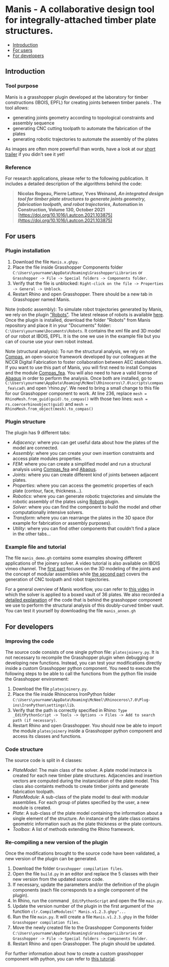 # Manis -  A collaborative design tool for integrally-attached timber plate structures.

* [Introduction](#introduction)
* [For users](#for-users)
* [For developers](#for-developers)

## Introduction

### Tool purpose
Manis is a grasshopper plugin developed at the laboratory for timber constructions (IBOIS, EPFL) for creating joints between timber panels .
The tool allows:
* generating joints geometry according to topological constraints and assembly sequence
* generating CNC cutting toolpath to automate the fabrication of the plates
* generating robotic trajectories to automate the assembly of the plates

As images are often more powerfull than words, have a look at our [short trailer](https://vimeo.com/635101614) if you didn't see it yet!

### Reference
For research applications, please refer to the following publication. It includes a detailed description of the algorithms behind the code: 
> __Nicolas Rogeau, Pierre Latteur, Yves Weinand, _An integrated design tool for timber plate structures to generate joints geometry, fabrication toolpath, and robot trajectories_, Automation in Construction, Volume 130, October 2021__
> [https://doi.org/10.1016/j.autcon.2021.103875](https://doi.org/10.1016/j.autcon.2021.103875)

## For users

### Plugin installation
1. Download the file `Manis.x.ghpy`.
2. Place the file inside Grasshopper Components folder `C:\Users\yourname\AppData\Roaming\Grasshopper\Libraries` or `Grasshopper -> File -> Special folders -> Components folder`.
3. Verify that the file is unblocked: `Right-click on the file -> Properties -> General -> Unblock`.
4. Restart Rhino and open Grasshopper. There should be a new tab in Grasshopper named Manis.

Note (robotic assembly): To simulate robot trajectories generated by Manis, we rely on the plugin ["Robots"](https://github.com/visose/Robots). The latest release of robots is available [here](https://github.com/visose/Robots/releases). Once the plugin is installed, download the folder "Robots" from Manis repository and place it in your "Documents" folder: `C:\Users\yourname\Documents\Robots`. It contains the xml file and 3D model of our robot at IBOIS, EPFL. It is the one we use in the example file but you can of course use your own robot instead.

Note (structural analysis): To run the structural analysis, we rely on [Compas](https://compas.dev), an open-source framework developed by our colleagues at the NCCR Digital Fabrication to foster collaboration between AEC stakeholders. If you want to use this part of Manis, you will first need to install Compas and the module [Compas_fea](https://compas.dev/compas_fea). You will also need to have a valid license of [Abaqus](https://www.3ds.com/products-services/simulia/products/abaqus/) in order to perform the analysis. Once both are installed, go to `C:\Users\yourname\AppData\Roaming\McNeel\Rhinoceros\7.0\scripts\compas_fea\cad\` and open 'rhino.py'. We need to bring a small change to this file for our Grasshopper component to work. At line 236, replace `mesh = RhinoMesh.from_guid(guid).to_compas()` with those two lines: `mesh = rs.coercerhinoobject(guid)`
and `mesh = RhinoMesh.from_object(mesh).to_compas()`

### Plugin structure
The plugin has 9 different tabs:
* _Adjacency_: where you can get useful data about how the plates of the model are connected. 
* _Assembly_: where you can create your own insertion constraints and access plate modules properties.
* _FEM_: where you can create a simplified model and run a structural analysis using [Compas_fea](https://compas.dev/compas_fea) and [Abaqus](https://www.3ds.com/products-services/simulia/products/abaqus/).
* _Joints_: where you can create different kind of joints between adjacent plates. 
* _Properties_: where you can access the geometric properties of each plate (contour, face, thickness...).
* _Robotics_: where you can generate robotic trajectories and simulate the robotic assembly of the plates using [Robots](https://github.com/visose/Robots) plugin.
* _Solver_: where you can find the component to build the model and other computationally intensive solvers.
* _Transform_: where you can rearrange the plates in the 3D space (for example for fabrication or assembly purposes).
* _Utility_: where you can find other components that couldn't find a place in the other tabs...

### Example file and tutorial
The file `manis_demo.gh` contains some examples showing different applications of the joinery solver.
A video tutorial is also available on IBOIS vimeo channel. The [first part](https://vimeo.com/635110679) focuses on the 3D modeling of the joints and the concept of modular assemblies while [the second part](https://vimeo.com/635112019) covers the generation of CNC toolpath and robot trajectories.

For a general overview of Manis workflow, you can refer to [this video](https://vimeo.com/635127909) in which the solver is applied to a boxed vault of 36 plates.
We also recorded a [detailed explanation](https://vimeo.com/635128815) of the code that is behind the grasshopper component we use to perform the structural analysis of this doubly-curved timber vault. You can test it yourself by downloading the file `manis_annen.gh`

## For developers

### Improving the code
The source code consists of one single python file: `platesjoinery.py`. 
It is not necessary to recompile the Grasshopper plugin when debugging or developing new functions.
Instead, you can test your modifications directly inside a custom Grasshopper python component.
You need to execute the following steps to be able to call the functions from the python file inside the Grasshopper environment: 
1. Download the file `platesjoinery.py`.
2. Place the file inside Rhinoceros IronPython folder `C:\Users\yourname\AppData\Roaming\McNeel\Rhinoceros\7.0\Plug-ins\IronPython\settings\lib`.
3. Verify that the path is correctly specified in Rhino: `Type _EditPythonScript -> Tools -> Options -> Files -> Add to search path (if necessary)`.
4. Restart Rhino and open Grasshopper. You should now be able to import the module `platesjoinery` inside a Grasshopper python component and access its classes and functions.

### Code structure
The source code is split in 4 classes:
* _PlateModel_: The main class of the solver. A plate model instance is created for each new timber plate structures. Adjacencies and insertion vectors are computed during the instanciation of the plate model. This class also containts methods to create timber joints and generate fabrication toolpath.
* _PlateModule_: A sub-class of the plate model to deal with modular assemblies. For each group of plates specified by the user, a new module is created.
* _Plate_: A sub-class of the plate model containing the information about a single element of the structure. An instance of the plate class contains geometric information such as the plate thickness or the plate contours.
* _Toolbox_: A list of methods extending the Rhino framework. 

### Re-compiling a new version of the plugin
Once the modifications brought to the source code have been validated, a new version of the plugin can be generated.

1. Download the folder `Grasshopper compilation files`.
2. Open the file `build.py` in an editor and replace the 5 classes with their new version from the updated source code.
3. If necessary, update the parameters and/or the definition of the plugin components (each file corresponds to a single component of the plugin).
4. In Rhino, run the command `_EditPythonScript` and open the file `main.py`.
5. Update the version number of the plugin in the first argument of the function `clr.CompileModules(" Manis.v1.2.3.ghpy"...`
6. Run the file `main.py`. It will create a file `Manis.v1.2.3.ghpy` in the folder `Grasshopper compilation files`.
7. Move the newly created file to the Grasshopper Components folder `C:\Users\yourname\AppData\Roaming\Grasshopper\Libraries` or `Grasshopper -> File -> Special folders -> Components folder`.
8. Restart Rhino and open Grasshopper. The plugin should be updated.

For further information about how to create a custom grasshopper component with python, you can refer to [this tutorial](https://discourse.mcneel.com/t/tutorial-creating-a-grasshopper-component-with-the-python-ghpy-compiler/38552).
